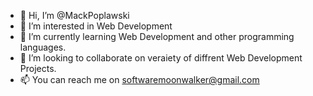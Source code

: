 - 👋 Hi, I’m @MackPoplawski
- 👀 I’m interested in Web Development
- 🌱 I’m currently learning Web Development and other programming languages.
- 💞️ I’m looking to collaborate on veraiety of diffrent Web Development Projects. 
- 📫 You can reach me on softwaremoonwalker@gmail.com


